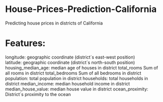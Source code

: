 # House-Prices-Prediction-California
Predicting house prices in districts of California
# Features:

longitude: geographic coordinate (district´s east-west position) <br />
latitude: geographic coordinate (district´s north-south position)
housing_median_age: median age of houses in district
total_rooms Sum of all rooms in district
total_bedrooms Sum of all bedrooms in district
population: total population in district
households: total households in district
median_income: median household income in district
median_house_value: median house value in district
ocean_proximity: District´s proximity to the ocean
